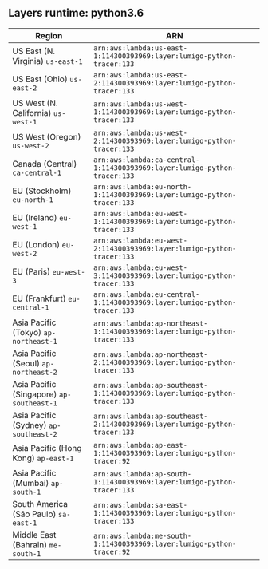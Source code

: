 Layers runtime: python3.6
----
| Region | ARN |
| --- | --- |
|US East (N. Virginia)  `us-east-1`|`arn:aws:lambda:us-east-1:114300393969:layer:lumigo-python-tracer:133`|
|US East (Ohio)  `us-east-2`|`arn:aws:lambda:us-east-2:114300393969:layer:lumigo-python-tracer:133`|
|US West (N. California)  `us-west-1`|`arn:aws:lambda:us-west-1:114300393969:layer:lumigo-python-tracer:133`|
|US West (Oregon)  `us-west-2`|`arn:aws:lambda:us-west-2:114300393969:layer:lumigo-python-tracer:133`|
|Canada (Central)  `ca-central-1`|`arn:aws:lambda:ca-central-1:114300393969:layer:lumigo-python-tracer:133`|
|EU (Stockholm)  `eu-north-1`|`arn:aws:lambda:eu-north-1:114300393969:layer:lumigo-python-tracer:133`|
|EU (Ireland)  `eu-west-1`|`arn:aws:lambda:eu-west-1:114300393969:layer:lumigo-python-tracer:133`|
|EU (London)  `eu-west-2`|`arn:aws:lambda:eu-west-2:114300393969:layer:lumigo-python-tracer:133`|
|EU (Paris)  `eu-west-3`|`arn:aws:lambda:eu-west-3:114300393969:layer:lumigo-python-tracer:133`|
|EU (Frankfurt)  `eu-central-1`|`arn:aws:lambda:eu-central-1:114300393969:layer:lumigo-python-tracer:133`|
|Asia Pacific (Tokyo)  `ap-northeast-1`|`arn:aws:lambda:ap-northeast-1:114300393969:layer:lumigo-python-tracer:133`|
|Asia Pacific (Seoul)  `ap-northeast-2`|`arn:aws:lambda:ap-northeast-2:114300393969:layer:lumigo-python-tracer:133`|
|Asia Pacific (Singapore)  `ap-southeast-1`|`arn:aws:lambda:ap-southeast-1:114300393969:layer:lumigo-python-tracer:133`|
|Asia Pacific (Sydney)  `ap-southeast-2`|`arn:aws:lambda:ap-southeast-2:114300393969:layer:lumigo-python-tracer:133`|
|Asia Pacific (Hong Kong)  `ap-east-1`|`arn:aws:lambda:ap-east-1:114300393969:layer:lumigo-python-tracer:92`|
|Asia Pacific (Mumbai)  `ap-south-1`|`arn:aws:lambda:ap-south-1:114300393969:layer:lumigo-python-tracer:133`|
|South America (São Paulo)  `sa-east-1`|`arn:aws:lambda:sa-east-1:114300393969:layer:lumigo-python-tracer:133`|
|Middle East (Bahrain)  `me-south-1`|`arn:aws:lambda:me-south-1:114300393969:layer:lumigo-python-tracer:92`|
